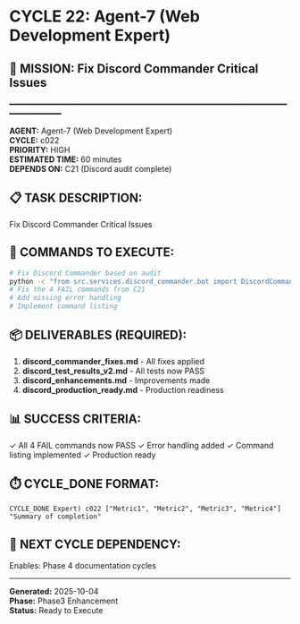 # CYCLE 22: Agent-7 (Web Development Expert)

## 🎯 MISSION: Fix Discord Commander Critical Issues
━━━━━━━━━━━━━━━━━━━━━━━━━━━━━━━━━━━━━━━━━━━━━━━━━━━━━━━━━━━━━━━━━━━━━━

**AGENT:** Agent-7 (Web Development Expert)  
**CYCLE:** c022  
**PRIORITY:** HIGH  
**ESTIMATED TIME:** 60 minutes  
**DEPENDS ON:** C21 (Discord audit complete)

## 📋 TASK DESCRIPTION:
Fix Discord Commander Critical Issues

## 🔧 COMMANDS TO EXECUTE:
```bash
# Fix Discord Commander based on audit
python -c "from src.services.discord_commander.bot import DiscordCommanderBot; print('Import fixed')"
# Fix the 4 FAIL commands from C21
# Add missing error handling
# Implement command listing
```

## 📦 DELIVERABLES (REQUIRED):
1. **discord_commander_fixes.md** - All fixes applied
2. **discord_test_results_v2.md** - All tests now PASS
3. **discord_enhancements.md** - Improvements made
4. **discord_production_ready.md** - Production readiness

## 📊 SUCCESS CRITERIA:
✓ All 4 FAIL commands now PASS
✓ Error handling added
✓ Command listing implemented
✓ Production ready

## ⏱️ CYCLE_DONE FORMAT:
```
CYCLE_DONE Expert) c022 ["Metric1", "Metric2", "Metric3", "Metric4"] "Summary of completion"
```

## 📝 NEXT CYCLE DEPENDENCY:
Enables: Phase 4 documentation cycles

---

**Generated:** 2025-10-04  
**Phase:** Phase3 Enhancement  
**Status:** Ready to Execute
